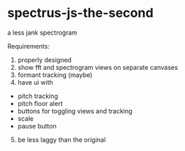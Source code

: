# spectrus-js-the-second
a less jank spectrogram


Requirements:
1. properly designed
2. show fft and spectrogram views on separate canvases
3. formant tracking (maybe)
4. have ui with
  - pitch tracking
  - pitch floor alert
  - buttons for toggling views and tracking
  - scale
  - pause button
5. be less laggy than the original
